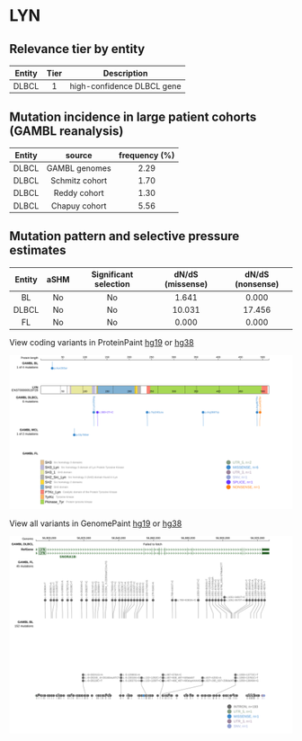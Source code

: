 # LYN

## Relevance tier by entity

|Entity|Tier|Description               |
|:------:|:----:|--------------------------|
|DLBCL |1   |high-confidence DLBCL gene|

## Mutation incidence in large patient cohorts (GAMBL reanalysis)

|Entity|source        |frequency (%)|
|:------:|:--------------:|:-------------:|
|DLBCL |GAMBL genomes |2.29         |
|DLBCL |Schmitz cohort|1.70         |
|DLBCL |Reddy cohort  |1.30         |
|DLBCL |Chapuy cohort |5.56         |

## Mutation pattern and selective pressure estimates

|Entity|aSHM|Significant selection|dN/dS (missense)|dN/dS (nonsense)|
|:------:|:----:|:---------------------:|:----------------:|:----------------:|
|BL    |No  |No                   | 1.641          | 0.000          |
|DLBCL |No  |No                   |10.031          |17.456          |
|FL    |No  |No                   | 0.000          | 0.000          |



View coding variants in ProteinPaint [hg19](https://www.bcgsc.ca/downloads/morinlab/GAMBL/test/genes/LYN_protein.html)  or [hg38](https://www.bcgsc.ca/downloads/morinlab/GAMBL/test/genes/LYN_protein_hg38.html)

![image](images/proteinpaint/LYN_ENST00000519728.svg)

View all variants in GenomePaint [hg19](https://www.bcgsc.ca/downloads/morinlab/GAMBL/test/genes/LYN.html)  or [hg38](https://www.bcgsc.ca/downloads/morinlab/GAMBL/test/genes/LYN_hg38.html)

![image](images/proteinpaint/LYN.svg)
